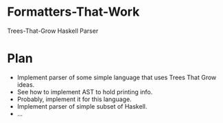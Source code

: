 # Formatters-That-Work
Trees-That-Grow Haskell Parser 

# Plan
* Implement parser of some simple language that uses Trees That Grow ideas.
* See how to implement AST to hold printing info.
* Probably, implement it for this language.
* Implement parser of simple subset of Haskell.
* ...
